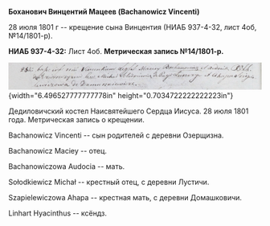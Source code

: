 **Боханович Винцентий Мацеев (Bachanowicz Vincenti)**

28 июля 1801 г -- крещение сына Винцентия (НИАБ 937-4-32, лист 4об,
№14/1801-р).

**НИАБ 937-4-32:** Лист 4об. **Метрическая запись №14/1801-р.**

![](./media/eb25e1fab5c4d5929a3e7bcb32436d171e1d16c9.png){width="6.496527777777778in"
height="0.7034722222222223in"}

Дедиловичский костел Наисвятейшего Сердца Иисуса. 28 июля 1801 года.
Метрическая запись о крещении.

Bachanowicz Vincenti -- сын родителей с деревни Озерщизна.

Bachanowicz Maciey -- отец.

Bachanowiczowa Audocia -- мать.

Sołodkiewicz Michał -- крестный отец, с деревни Лустичи.

Szapielewiczowa Ahapa -- крестная мать, с деревни Домашковичи.

Linhart Hyacinthus -- ксёндз.
